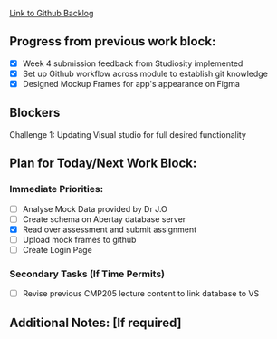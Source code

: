 [Link to Github Backlog](https://github.com/cyberianwilderness/CMP307-Backlog/issues)
## Progress from previous work block:
- [x] Week 4 submission feedback from Studiosity implemented
- [x] Set up Github workflow across module to establish git knowledge
- [x] Designed Mockup Frames for app's appearance on Figma
  
## Blockers
Challenge 1: Updating Visual studio for full desired functionality
   
## Plan for Today/Next Work Block:
### Immediate Priorities:
- [ ] Analyse Mock Data provided by Dr J.O 
- [ ] Create schema on Abertay database server
- [x] Read over assessment and submit assignment
- [ ] Upload mock frames to github
- [ ] Create Login Page

### Secondary Tasks (If Time Permits)
- [ ] Revise previous CMP205 lecture content to link database to VS
       
## Additional Notes: [If required]